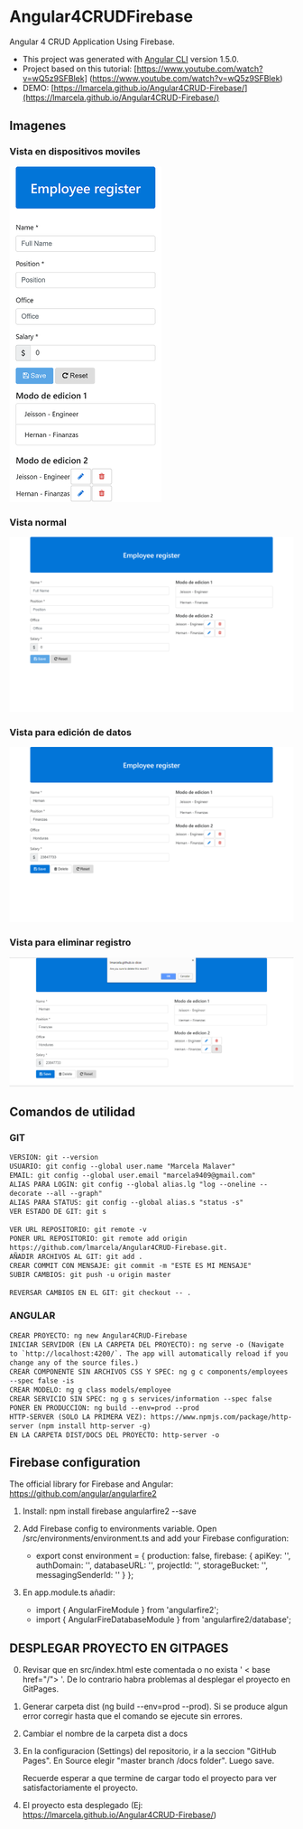 # Angular4CRUDFirebase

Angular 4 CRUD Application Using Firebase.
- This project was generated with [Angular CLI](https://github.com/angular/angular-cli) version 1.5.0.
- Project based on this tutorial: [https://www.youtube.com/watch?v=wQ5z9SFBlek] (https://www.youtube.com/watch?v=wQ5z9SFBlek)
- DEMO: [https://lmarcela.github.io/Angular4CRUD-Firebase/](https://lmarcela.github.io/Angular4CRUD-Firebase/)

## Imagenes

### Vista en dispositivos moviles
![Mobile view](https://github.com/lmarcela/Angular4CRUD-Firebase/blob/master/src/assets/img/readme/1.png)


### Vista normal
![view](https://github.com/lmarcela/Angular4CRUD-Firebase/blob/master/src/assets/img/readme/2.png)

### Vista para edición de datos
![Editar](https://github.com/lmarcela/Angular4CRUD-Firebase/blob/master/src/assets/img/readme/3.png)

### Vista para eliminar registro
![Eliminar](https://github.com/lmarcela/Angular4CRUD-Firebase/blob/master/src/assets/img/readme/4.png)

## Comandos de utilidad

### GIT

    VERSION: git --version
    USUARIO: git config --global user.name "Marcela Malaver"
    EMAIL: git config --global user.email "marcela9409@gmail.com"
    ALIAS PARA LOGIN: git config --global alias.lg "log --oneline --decorate --all --graph"
    ALIAS PARA STATUS: git config --global alias.s "status -s"
    VER ESTADO DE GIT: git s

    VER URL REPOSITORIO: git remote -v
    PONER URL REPOSITORIO: git remote add origin https://github.com/lmarcela/Angular4CRUD-Firebase.git.
    AÑADIR ARCHIVOS AL GIT: git add .
    CREAR COMMIT CON MENSAJE: git commit -m "ESTE ES MI MENSAJE"
    SUBIR CAMBIOS: git push -u origin master
    
    REVERSAR CAMBIOS EN EL GIT: git checkout -- .

### ANGULAR

    CREAR PROYECTO: ng new Angular4CRUD-Firebase
    INICIAR SERVIDOR (EN LA CARPETA DEL PROYECTO): ng serve -o (Navigate to `http://localhost:4200/`. The app will automatically reload if you change any of the source files.)
    CREAR COMPONENTE SIN ARCHIVOS CSS Y SPEC: ng g c components/employees --spec false -is
    CREAR MODELO: ng g class models/employee
    CREAR SERVICIO SIN SPEC: ng g s services/information --spec false 
    PONER EN PRODUCCION: ng build --env=prod --prod
    HTTP-SERVER (SOLO LA PRIMERA VEZ): https://www.npmjs.com/package/http-server (npm install http-server -g)
    EN LA CARPETA DIST/DOCS DEL PROYECTO: http-server -o 

## Firebase configuration
The official library for Firebase and Angular: https://github.com/angular/angularfire2

1. Install: npm install firebase angularfire2 --save
2. Add Firebase config to environments variable. Open /src/environments/environment.ts and add your Firebase configuration:

    - export const environment = {
        production: false,
        firebase: {
          apiKey: '<your-key>',
          authDomain: '<your-project-authdomain>',
          databaseURL: '<your-database-URL>',
          projectId: '<your-project-id>',
          storageBucket: '<your-storage-bucket>',
          messagingSenderId: '<your-messaging-sender-id>'
        }
      };
      

3. En app.module.ts añadir: 


    - import { AngularFireModule } from 'angularfire2';
    - import { AngularFireDatabaseModule } from 'angularfire2/database';
      


## DESPLEGAR PROYECTO EN GITPAGES
0. Revisar que en src/index.html este comentada o no exista ' < base href="/"> '. De lo contrario habra problemas al desplegar el proyecto en GitPages.
1. Generar carpeta dist (ng build --env=prod --prod). Si se produce algun error corregir hasta que el comando se ejecute sin errores.
2. Cambiar el nombre de la carpeta dist a docs
3. En la configuracion (Settings) del repositorio, ir a la seccion "GitHub Pages". En Source elegir "master branch /docs folder". Luego save. 
    
    Recuerde esperar a que termine de cargar todo el proyecto para ver satisfactoriamente el proyecto.
4. El proyecto esta desplegado (Ej: https://lmarcela.github.io/Angular4CRUD-Firebase/)